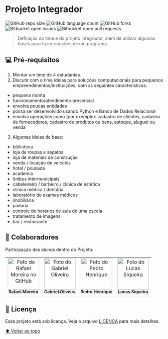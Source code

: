 # Projeto Integrador

<!---Esses são exemplos. Veja https://shields.io para outras pessoas ou para personalizar este conjunto de escudos. Você pode querer incluir dependências, status do projeto e informações de licença aqui--->

![GitHub repo size](https://img.shields.io/github/repo-size/Polabiel/projeto-integrador?style=for-the-badge)
![GitHub language count](https://img.shields.io/github/languages/count/Polabiel/projeto-integrador?style=for-the-badge)
![GitHub forks](https://img.shields.io/github/forks/Polabiel/projeto-integrador?style=for-the-badge)
![Bitbucket open issues](https://img.shields.io/bitbucket/issues/Polabiel/projeto-integrador?style=for-the-badge)
![Bitbucket open pull requests](https://img.shields.io/bitbucket/pr-raw/Polabiel/projeto-integrador?style=for-the-badge)

> Definição do time e do projeto integrador, além de utilizar algumas bases para fazer criações de um programa

## 💻 Pré-requisitos

1. Montar um time de 4 estudantes. 
2. Discutir com o time ideias para soluções computacionais para pequenos empreendimentos/instituições, com as seguintes características:
- pequena monta
- funcionamento/atendimento presencial
- envolva poucas entidades
- possa ser desenvolvido usando Python e Banco de Dados Relacional
- envolva operações como (por exemplo): cadastro de clientes, cadastro de fornecedores, cadastro de produtos ou bens, estoque, aluguel ou venda
3. Algumas ideias de base:
- biblioteca
- loja de roupas e sapatos
- loja de materiais de construção
- venda / locação de veículos
- hotel / pousada
- academia
- ônibus intermunicipais
- cabeleireiro / barbeiro / clínica de estética
- clínica médica / dentária
- laboratório de exames médicos
- imobiliária
- padaria
- controle de horários de aula de uma escola
- tratamento de imagens
- bar / restaurante

## 🤝 Colaboradores

Participação dos alunos dentro do Projeto:

<table>
  <tr>
    <td align="center">
      <a href="https://github.com/RMCSa">
        <img src="https://avatars.githubusercontent.com/u/125597354?v=4" width="100px;" alt="Foto do Rafael Moreira no GitHub"/><br>
        <sub>
          <b>Rafael Moreira</b>
        </sub>
      </a>
    </td>
    <td align="center">
      <a href="https://github.com/Polabiel">
        <img src="https://avatars.githubusercontent.com/u/40695127?v=4" width="100px;" alt="Foto do Gabriel Oliveira"/><br>
        <sub>
          <b>Gabriel Oliveira</b>
        </sub>
      </a>
    </td>
    <td align="center">
      <a href="https://github.com/PEDRO160126">
        <img src="https://avatars.githubusercontent.com/u/125505087?v=4" width="100px;" alt="Foto do Pedro Henrique"/><br>
        <sub>
          <b>Pedro Henrique</b>
        </sub>
      </a>
    </td>
    <td align="center">
      <a href="https://github.com/LucasSiq12">
        <img src="https://avatars.githubusercontent.com/u/125694952?v=4" width="100px;" alt="Foto do Lucas Siqueira"/><br>
        <sub>
          <b>Lucas Siqueira</b>
        </sub>
      </a>
    </td>
  </tr>
</table>

## 📝 Licença

Esse projeto está sob licença. Veja o arquivo [LICENÇA](LICENSE.md) para mais detalhes.

[⬆ Voltar ao topo](#nome-do-projeto)<br>

